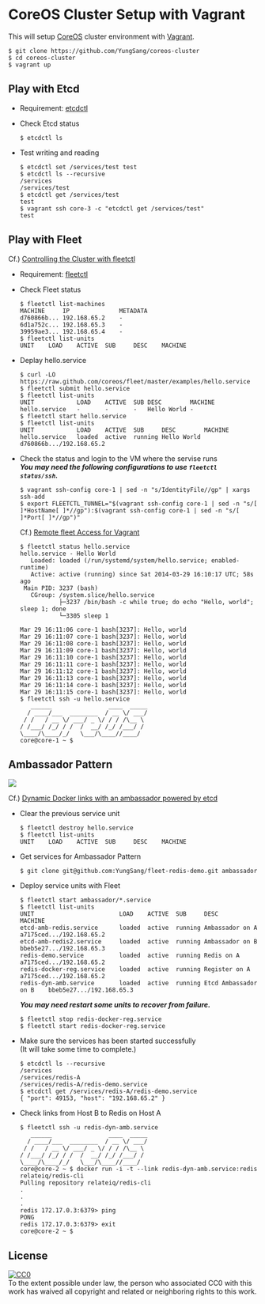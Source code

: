 # CoreOS Cluster Setup with Vagrant

This will setup [CoreOS](https://coreos.com/) cluster environment with [Vagrant](http://www.vagrantup.com/).

```
$ git clone https://github.com/YungSang/coreos-cluster
$ cd coreos-cluster
$ vagrant up
```

## Play with Etcd

- Requirement: [etcdctl](https://github.com/coreos/etcd/releases)

- Check Etcd status

	```
	$ etcdctl ls
	```

- Test writing and reading

	```
	$ etcdctl set /services/test test
	$ etcdctl ls --recursive
	/services
	/services/test
	$ etcdctl get /services/test
	test
	$ vagrant ssh core-3 -c "etcdctl get /services/test"
	test
	```

## Play with Fleet

Cf.) [Controlling the Cluster with fleetctl](https://coreos.com/docs/launching-containers/launching/fleet-using-the-client/)

- Requirement: [fleetctl](https://github.com/coreos/fleet/releases)

- Check Fleet status

	```
	$ fleetctl list-machines
	MACHINE		IP				METADATA
	d760866b...	192.168.65.2	-
	6d1a752c...	192.168.65.3	-
	39959ae3...	192.168.65.4	-
	$ fleetctl list-units
	UNIT	LOAD	ACTIVE	SUB		DESC	MACHINE
	```

- Deplay hello.service

	```
	$ curl -LO https://raw.github.com/coreos/fleet/master/examples/hello.service
	$ fleetctl submit hello.service
	$ fleetctl list-units
	UNIT			LOAD	ACTIVE	SUB	DESC		MACHINE
	hello.service	-		-		-	Hello World	-
	$ fleetctl start hello.service
	$ fleetctl list-units
	UNIT			LOAD	ACTIVE	SUB		DESC		MACHINE
	hello.service	loaded	active	running	Hello World	d760866b.../192.168.65.2
	```

- Check the status and login to the VM where the servise runs  
***You may need the following configurations to use `fleetctl status/ssh`.***

	```
	$ vagrant ssh-config core-1 | sed -n "s/IdentityFile//gp" | xargs ssh-add
	$ export FLEETCTL_TUNNEL="$(vagrant ssh-config core-1 | sed -n "s/[ ]*HostName[ ]*//gp"):$(vagrant ssh-config core-1 | sed -n "s/[ ]*Port[ ]*//gp")"
	```

	Cf.) [Remote fleet Access for Vagrant](https://github.com/coreos/fleet/blob/master/Documentation/remote-access.md#vagrant)


	```
	$ fleetctl status hello.service
	hello.service - Hello World
	   Loaded: loaded (/run/systemd/system/hello.service; enabled-runtime)
	   Active: active (running) since Sat 2014-03-29 16:10:17 UTC; 58s ago
	 Main PID: 3237 (bash)
	   CGroup: /system.slice/hello.service
	           ├─3237 /bin/bash -c while true; do echo "Hello, world"; sleep 1; done
	           └─3305 sleep 1
	
	Mar 29 16:11:06 core-1 bash[3237]: Hello, world
	Mar 29 16:11:07 core-1 bash[3237]: Hello, world
	Mar 29 16:11:08 core-1 bash[3237]: Hello, world
	Mar 29 16:11:09 core-1 bash[3237]: Hello, world
	Mar 29 16:11:10 core-1 bash[3237]: Hello, world
	Mar 29 16:11:11 core-1 bash[3237]: Hello, world
	Mar 29 16:11:12 core-1 bash[3237]: Hello, world
	Mar 29 16:11:13 core-1 bash[3237]: Hello, world
	Mar 29 16:11:14 core-1 bash[3237]: Hello, world
	Mar 29 16:11:15 core-1 bash[3237]: Hello, world
	$ fleetctl ssh -u hello.service
	   ______                ____  _____
	  / ____/___  ________  / __ \/ ___/
	 / /   / __ \/ ___/ _ \/ / / /\__ \
	/ /___/ /_/ / /  /  __/ /_/ /___/ /
	\____/\____/_/   \___/\____//____/
	core@core-1 ~ $ 
	```

## Ambassador Pattern

![](http://coreos.com/assets/images/media/etcd-ambassador-hosts.png)

Cf.) [Dynamic Docker links with an ambassador powered by etcd](http://coreos.com/blog/docker-dynamic-ambassador-powered-by-etcd/)

- Clear the previous service unit

	```
	$ fleetctl destroy hello.service
	$ fleetctl list-units
	UNIT	LOAD	ACTIVE	SUB		DESC	MACHINE
	```

- Get services for Ambassador Pattern

	```
	$ git clone git@github.com:YungSang/fleet-redis-demo.git ambassador
	```

- Deploy service units with Fleet

	```
	$ fleetctl start ambassador/*.service
	$ fleetctl list-units
	UNIT						LOAD	ACTIVE	SUB		DESC					MACHINE
	etcd-amb-redis.service		loaded	active	running	Ambassador on A			a7175ced.../192.168.65.2
	etcd-amb-redis2.service		loaded	active	running	Ambassador on B			bbeb5e27.../192.168.65.3
	redis-demo.service			loaded	active	running	Redis on A				a7175ced.../192.168.65.2
	redis-docker-reg.service	loaded	active	running	Register on A			a7175ced.../192.168.65.2
	redis-dyn-amb.service		loaded	active	running	Etcd Ambassador on B	bbeb5e27.../192.168.65.3
	```

	***You may need restart some units to recover from failure.***

	```
	$ fleetctl stop redis-docker-reg.service
	$ fleetctl start redis-docker-reg.service
	```

- Make sure the services has been started successfully  
(It will take some time to complete.)

	```
	$ etcdctl ls --recursive
	/services
	/services/redis-A
	/services/redis-A/redis-demo.service
	$ etcdctl get /services/redis-A/redis-demo.service
	{ "port": 49153, "host": "192.168.65.2" }
	```

- Check links from Host B to Redis on Host A

	```
	$ fleetctl ssh -u redis-dyn-amb.service
	   ______                ____  _____
	  / ____/___  ________  / __ \/ ___/
	 / /   / __ \/ ___/ _ \/ / / /\__ \
	/ /___/ /_/ / /  /  __/ /_/ /___/ /
	\____/\____/_/   \___/\____//____/
	core@core-2 ~ $ docker run -i -t --link redis-dyn-amb.service:redis relateiq/redis-cli
	Pulling repository relateiq/redis-cli
	.
	.
	.
	redis 172.17.0.3:6379> ping
	PONG
	redis 172.17.0.3:6379> exit
	core@core-2 ~ $ 
	```

## License

[![CC0](http://i.creativecommons.org/p/zero/1.0/88x31.png)](http://creativecommons.org/publicdomain/zero/1.0/)  
To the extent possible under law, the person who associated CC0 with this work has waived all copyright and related or neighboring rights to this work.
